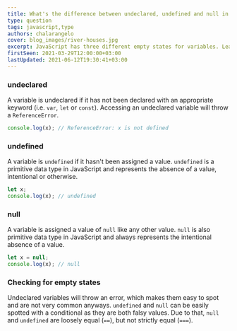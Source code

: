 ```yaml
---
title: What's the difference between undeclared, undefined and null in JavaScript?
type: question
tags: javascript,type
authors: chalarangelo
cover: blog_images/river-houses.jpg
excerpt: JavaScript has three different empty states for variables. Learn their differences and how you can check for each one.
firstSeen: 2021-03-29T12:00:00+03:00
lastUpdated: 2021-06-12T19:30:41+03:00
---
```


### undeclared

A variable is undeclared if it has not been declared with an appropriate keyword (i.e. `var`, `let` or `const`). Accessing an undeclared variable will throw a `ReferenceError`.

```js
console.log(x); // ReferenceError: x is not defined
```

### undefined

A variable is `undefined` if it hasn't been assigned a value. `undefined` is a primitive data type in JavaScript and represents the absence of a value, intentional or otherwise.

```js
let x;
console.log(x); // undefined
```

### null

A variable is assigned a value of `null` like any other value. `null` is also primitive data type in JavaScript and always represents the intentional absence of a value.

```js
let x = null;
console.log(x); // null
```

### Checking for empty states

Undeclared variables will throw an error, which makes them easy to spot and are not very common anyways. `undefined` and `null` can be easily spotted with a conditional as they are both falsy values. Due to that, `null` and `undefined` are loosely equal (`==`), but not strictly equal (`===`).
